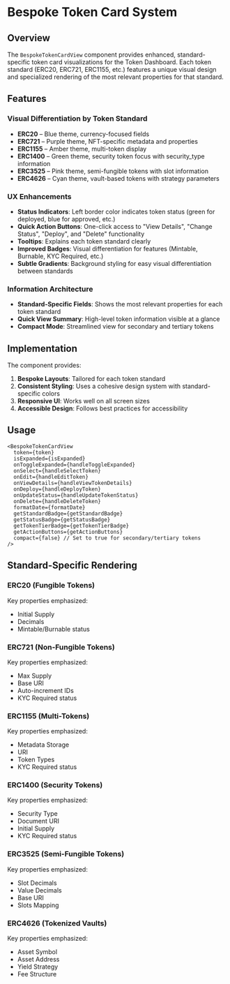 # Bespoke Token Card System

## Overview

The `BespokeTokenCardView` component provides enhanced, standard-specific token card visualizations for the Token Dashboard. Each token standard (ERC20, ERC721, ERC1155, etc.) features a unique visual design and specialized rendering of the most relevant properties for that standard.

## Features

### Visual Differentiation by Token Standard

- **ERC20** – Blue theme, currency-focused fields
- **ERC721** – Purple theme, NFT-specific metadata and properties
- **ERC1155** – Amber theme, multi-token display
- **ERC1400** – Green theme, security token focus with security_type information
- **ERC3525** – Pink theme, semi-fungible tokens with slot information
- **ERC4626** – Cyan theme, vault-based tokens with strategy parameters

### UX Enhancements

- **Status Indicators**: Left border color indicates token status (green for deployed, blue for approved, etc.)
- **Quick Action Buttons**: One-click access to "View Details", "Change Status", "Deploy", and "Delete" functionality
- **Tooltips**: Explains each token standard clearly
- **Improved Badges**: Visual differentiation for features (Mintable, Burnable, KYC Required, etc.)
- **Subtle Gradients**: Background styling for easy visual differentiation between standards

### Information Architecture

- **Standard-Specific Fields**: Shows the most relevant properties for each token standard
- **Quick View Summary**: High-level token information visible at a glance
- **Compact Mode**: Streamlined view for secondary and tertiary tokens

## Implementation

The component provides:

1. **Bespoke Layouts**: Tailored for each token standard
2. **Consistent Styling**: Uses a cohesive design system with standard-specific colors
3. **Responsive UI**: Works well on all screen sizes
4. **Accessible Design**: Follows best practices for accessibility

## Usage

```tsx
<BespokeTokenCardView
  token={token}
  isExpanded={isExpanded}
  onToggleExpanded={handleToggleExpanded}
  onSelect={handleSelectToken}
  onEdit={handleEditToken}
  onViewDetails={handleViewTokenDetails}
  onDeploy={handleDeployToken}
  onUpdateStatus={handleUpdateTokenStatus}
  onDelete={handleDeleteToken}
  formatDate={formatDate}
  getStandardBadge={getStandardBadge}
  getStatusBadge={getStatusBadge}
  getTokenTierBadge={getTokenTierBadge}
  getActionButtons={getActionButtons}
  compact={false} // Set to true for secondary/tertiary tokens
/>
```

## Standard-Specific Rendering

### ERC20 (Fungible Tokens)

Key properties emphasized:
- Initial Supply
- Decimals
- Mintable/Burnable status

### ERC721 (Non-Fungible Tokens)

Key properties emphasized:
- Max Supply
- Base URI
- Auto-increment IDs
- KYC Required status

### ERC1155 (Multi-Tokens)

Key properties emphasized:
- Metadata Storage
- URI
- Token Types
- KYC Required status

### ERC1400 (Security Tokens)

Key properties emphasized:
- Security Type
- Document URI
- Initial Supply
- KYC Required status

### ERC3525 (Semi-Fungible Tokens)

Key properties emphasized:
- Slot Decimals
- Value Decimals
- Base URI
- Slots Mapping

### ERC4626 (Tokenized Vaults)

Key properties emphasized:
- Asset Symbol
- Asset Address
- Yield Strategy
- Fee Structure 